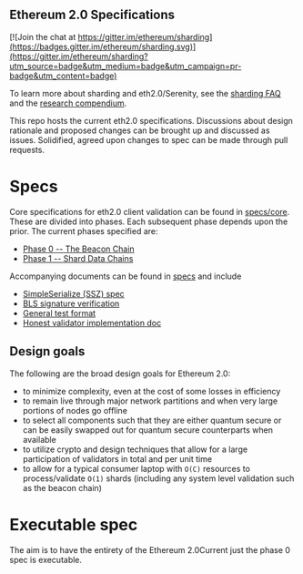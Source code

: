 Ethereum 2.0 Specifications
------------

[![Join the chat at https://gitter.im/ethereum/sharding](https://badges.gitter.im/ethereum/sharding.svg)](https://gitter.im/ethereum/sharding?utm_source=badge&utm_medium=badge&utm_campaign=pr-badge&utm_content=badge)

To learn more about sharding and eth2.0/Serenity, see the [sharding FAQ](https://github.com/ethereum/wiki/wiki/Sharding-FAQs) and the [research compendium](https://notes.ethereum.org/s/H1PGqDhpm).

This repo hosts the current eth2.0 specifications. Discussions about design rationale and proposed changes can be brought up and discussed as issues. Solidified, agreed upon changes to spec can be made through pull requests.

# Specs

Core specifications for eth2.0 client validation can be found in [specs/core](specs/core). These are divided into phases. Each subsequent phase depends upon the prior. The current phases specified are:
* [Phase 0 -- The Beacon Chain](specs/core/0_beacon-chain.md)
* [Phase 1 -- Shard Data Chains](specs/core/1_shard-data-chains.md)

Accompanying documents can be found in [specs](specs) and include
* [SimpleSerialize (SSZ) spec](specs/simple-serialize.md)
* [BLS signature verification](specs/bls_signature.md)
* [General test format](specs/test-format.md)
* [Honest validator implementation doc](specs/validator/0_beacon-chain-validator.md)

## Design goals
The following are the broad design goals for Ethereum 2.0:
* to minimize complexity, even at the cost of some losses in efficiency
* to remain live through major network partitions and when very large portions of nodes go offline
* to select all components such that they are either quantum secure or can be easily swapped out for quantum secure counterparts when available
* to utilize crypto and design techniques that allow for a large participation of validators in total and per unit time
* to allow for a typical consumer laptop with `O(C)` resources to process/validate `O(1)` shards (including any system level validation such as the beacon chain)

# Executable spec

The aim is to have the entirety of the Ethereum 2.0Current just the phase 0 spec is executable.

